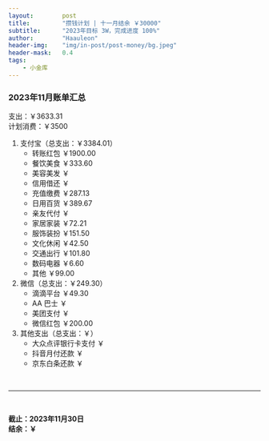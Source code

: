 ```yaml
---
layout:        post
title:         "攒钱计划 | 十一月结余 ￥30000"
subtitle:      "2023年目标 3W，完成进度 100%"
author:        "Haauleon"
header-img:    "img/in-post/post-money/bg.jpeg"
header-mask:   0.4
tags:
    - 小金库
---
```


### 2023年11月账单汇总             
支出：￥3633.31         
计划消费：￥3500        

1. 支付宝（总支出：￥3384.01）   
    - 转账红包 ￥1900.00   
    - 餐饮美食 ￥333.60       
    - 美容美发 ￥     
    - 信用借还 ￥    
    - 充值缴费 ￥287.13     
    - 日用百货 ￥389.67      
    - 亲友代付 ￥     
    - 家居家装 ￥72.21    
    - 服饰装扮 ￥151.50    
    - 文化休闲 ￥42.50    
    - 交通出行 ￥101.80       
    - 数码电器 ￥6.60      
    - 其他 ￥99.00    
2. 微信（总支出：￥249.30）      
    - 滴滴平台 ￥49.30    
    - AA 巴士 ￥    
    - 美团支付 ￥       
    - 微信红包 ￥200.00
3. 其他支出（总支出：￥）     
    - 大众点评银行卡支付 ￥    
    - 抖音月付还款 ￥    
    - 京东白条还款 ￥   

<br>

---

<br>

**截止：2023年11月30日**      
**结余：￥**        